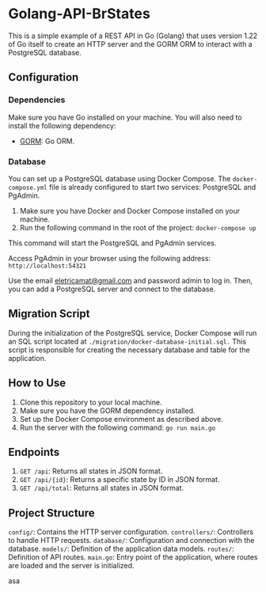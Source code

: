 # Golang-API-BrStates

This is a simple example of a REST API in Go (Golang) that uses version 1.22 of Go itself to create an HTTP server and the GORM ORM to interact with a PostgreSQL database.

## Configuration

### Dependencies
Make sure you have Go installed on your machine. You will also need to install the following dependency:

- [GORM](https://gorm.io/): Go ORM.

### Database
You can set up a PostgreSQL database using Docker Compose. The `docker-compose.yml` file is already configured to start two services: PostgreSQL and PgAdmin.

1. Make sure you have Docker and Docker Compose installed on your machine.
2. Run the following command in the root of the project: `docker-compose up`

This command will start the PostgreSQL and PgAdmin services.

Access PgAdmin in your browser using the following address: `http://localhost:54321`

Use the email eletricamat@gmail.com and password admin to log in. Then, you can add a PostgreSQL server and connect to the database.

## Migration Script

During the initialization of the PostgreSQL service, Docker Compose will run an SQL script located at `./migration/docker-database-initial.sql.` This script is responsible for creating the necessary database and table for the application.

## How to Use

1. Clone this repository to your local machine.
2. Make sure you have the GORM dependency installed.
3. Set up the Docker Compose environment as described above.
4. Run the server with the following command: `go run main.go`

## Endpoints

1. `GET /api`: Returns all states in JSON format.
2. `GET /api/{id}`: Returns a specific state by ID in JSON format.  
3. `GET /api/total`: Returns all states in JSON format.

## Project Structure

`config/`: Contains the HTTP server configuration.
`controllers/`: Controllers to handle HTTP requests.
`database/`: Configuration and connection with the database.
`models/`: Definition of the application data models.
`routes/`: Definition of API routes.
`main.go`: Entry point of the application, where routes are loaded and the server is initialized.





asa
